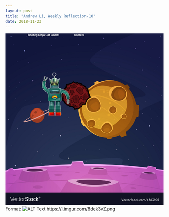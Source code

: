 ```yaml
---
layout: post
title: "Andrew Li, Weekly Reflection-10"
date: 2018-11-23
---
```


![Game Screenshot](/images/download.png)
Format: ![ALT Text](url)
https://i.imgur.com/8dek3vZ.png

